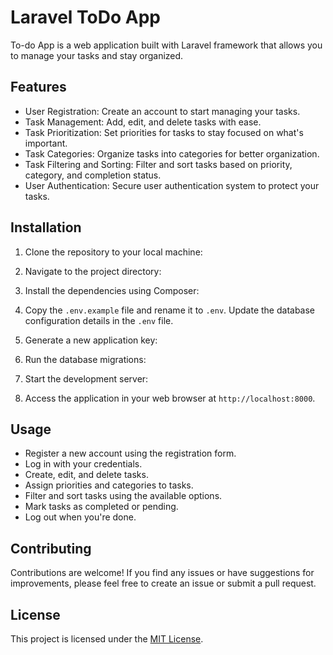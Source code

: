 # Laravel ToDo App

To-do App is a web application built with Laravel framework that allows you to manage your tasks and stay organized.

## Features

- User Registration: Create an account to start managing your tasks.
- Task Management: Add, edit, and delete tasks with ease.
- Task Prioritization: Set priorities for tasks to stay focused on what's important.
- Task Categories: Organize tasks into categories for better organization.
- Task Filtering and Sorting: Filter and sort tasks based on priority, category, and completion status.
- User Authentication: Secure user authentication system to protect your tasks.

## Installation

1. Clone the repository to your local machine:


2. Navigate to the project directory:


3. Install the dependencies using Composer:


4. Copy the `.env.example` file and rename it to `.env`. Update the database configuration details in the `.env` file.

5. Generate a new application key:

6. Run the database migrations:

7. Start the development server:

8. Access the application in your web browser at `http://localhost:8000`.

## Usage

- Register a new account using the registration form.
- Log in with your credentials.
- Create, edit, and delete tasks.
- Assign priorities and categories to tasks.
- Filter and sort tasks using the available options.
- Mark tasks as completed or pending.
- Log out when you're done.

## Contributing

Contributions are welcome! If you find any issues or have suggestions for improvements, please feel free to create an issue or submit a pull request.

## License

This project is licensed under the [MIT License](LICENSE).


